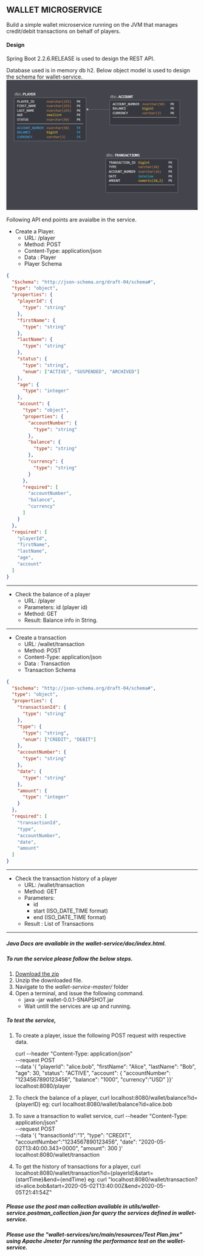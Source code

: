 ## WALLET MICROSERVICE
Build a simple wallet microservice running on the JVM that manages credit/debit
transactions on behalf of players.

#### Design
Spring Boot 2.2.6.RELEASE is used to design the REST API.

Database used is in memory db h2.
Below object model is used to design the schema for wallet-service.
![](utils/Object_Modelling.PNG)

Following API end points are avaialbe in the service.
* Create a Player.
   * URL: /player
   * Method: POST
   * Content-Type: application/json
   * Data : Player
   * Player Schema   
```json
{
  "$schema": "http://json-schema.org/draft-04/schema#",
  "type": "object",
  "properties": {
    "playerId": {
      "type": "string"
    },
    "firstName": {
      "type": "string"
    },
    "lastName": {
      "type": "string"
    },   
    "status": {
      "type": "string",
      "enum": ["ACTIVE", "SUSPENDED", "ARCHIVED"]
    },    
    "age": {
      "type": "integer"
    },
    "account": {
      "type": "object",
      "properties": {
        "accountNumber": {
          "type": "string"
        },
        "balance": {
          "type": "string"
        },
        "currency": {
          "type": "string"
        }
      },
      "required": [
        "accountNumber",
        "balance",
        "currency"
      ]
    }
  },
  "required": [
    "playerId",
    "firstName",
    "lastName",
    "age",
    "account"
  ]
}
```
----
* Check the balance of a player
   * URL: /player
   * Parameters: id (player id)
   * Method: GET     
   * Result: Balance info in String.
----
* Create a transaction
   * URL: /wallet/transaction
   * Method: POST
   * Content-Type: application/json
   * Data : Transaction   
   * Transaction Schema
```json
{
  "$schema": "http://json-schema.org/draft-04/schema#",
  "type": "object",
  "properties": {
    "transactionId": {
      "type": "string"
    },
    "type": {
      "type": "string",
      "enum": ["CREDIT", "DEBIT"]
    },
    "accountNumber": {
      "type": "string"
    },
    "date": {
      "type": "string"
    },
    "amount": {
      "type": "integer"
    }
  },
  "required": [
    "transactionId",
    "type",
    "accountNumber",
    "date",
    "amount"
  ]
}
```
----   
* Check the transaction history of a player
   * URL: /wallet/transaction
   * Method: GET
   * Parameters:
      * id
      * start (ISO_DATE_TIME format)
      * end (ISO_DATE_TIME format)
   * Result : List of Transactions
----

##### Java Docs are available in the _wallet-service/doc/index.html_. 

##### To run the service please follow the below steps. 
1) [Download the zip](https://github.com/SanalKumarK/wallet-service/archive/master.zip)
2) Unzip the downloaded file.
3) Navigate to the _wallet-service-master/_ folder
4) Open a terminal, and issue the following command.
    * java -jar wallet-0.0.1-SNAPSHOT.jar
    * Wait untill the services are up and running.

##### To test the service,     
1) To create a player, issue the following POST request with respective data.

    curl --header "Content-Type: application/json" \
    --request POST \
    --data '{ "playerId": "alice.bob",
          	  "firstName": "Alice",
              "lastName": "Bob",
              "age": 30,
              "status": "ACTIVE",
              "account": {
              	"accountNumber": "1234567890123456",
              	"balance": "1000",
              	"currency":"USD"
              }}'\
    localhost:8080/player   
    
2) To check the balance of a player,
    curl localhost:8080/wallet/balance?id={playerID}
    eg: curl localhost:8080/wallet/balance?id=alice.bob
 
3) To save a transaction to wallet service, 
     curl --header "Content-Type: application/json" \
         --request POST \
         --data '{ "transactionId":"1",
                 	"type": "CREDIT",
                 	"accountNumber":"1234567890123456",
                    "date": "2020-05-02T13:40:00.343+0000",
                    "amount": 300 }'\
         localhost:8080/wallet/transaction         

4) To get the history of transactions for a player,
    curl localhost:8080/wallet/transaction?id={playerId}&start={startTime}&end={endTime} 
    eg: curl "localhost:8080/wallet/transaction?id=alice.bob&start=2020-05-02T13:40:00Z&end=2020-05-05T21:41:54Z"
              
##### Please use the post man collection available in *utils/wallet-service.postman_collection.json* for query the services defined in wallet-service.

##### Please use the "wallet-services/src/main/resources/Test Plan.jmx" using Apache Jmeter for running the performance test on the wallet-service.
